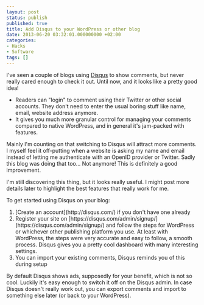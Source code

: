 ```yaml
---
layout: post
status: publish
published: true
title: Add Disqus to your WordPress or other blog
date: 2013-06-20 03:32:01.000000000 +02:00
categories:
- Hacks
- Software
tags: []
---
```

I've seen a couple of blogs using [Disqus](https://disqus.com/) to show comments, but never really cared enough to check it out. Until now, and it looks like a pretty good idea!
<ul>
	<li>Readers can "login" to comment using their Twitter or other social accounts. They don't need to enter the usual boring stuff like name, email, website address anymore.</li>
	<li>It gives you much more granular control for managing your comments compared to native WordPress, and in general it's jam-packed with features.</li>
</ul>
Mainly I'm counting on that switching to Disqus will attract more comments. I myself feel it off-putting when a website is asking my name and email instead of letting me authenticate with an OpenID provider or Twitter. Sadly this blog was doing that too... Not anymore! This is definitely a good improvement.

I'm still discovering this thing, but it looks really useful. I might post more details later to highlight the best features that really work for me.

To get started using Disqus on your blog:
<ol>
	<li>[Create an account](http://disqus.com/) if you don't have one already</li>
	<li>Register your site on [https://disqus.com/admin/signup/](https://disqus.com/admin/signup/) and follow the steps for WordPress or whichever other publishing platform you use. At least with WordPress, the steps were very accurate and easy to follow, a smooth process. Disqus gives you a pretty cool dashboard with many interesting settings.</li>
	<li>You can import your existing comments, Disqus reminds you of this during setup</li>
</ol>
By default Disqus shows ads, supposedly for your benefit, which is not so cool. Luckily it's easy enough to switch it off on the Disqus admin. In case Disqus doesn't really work out, you can export comments and import to something else later (or back to your WordPress).
